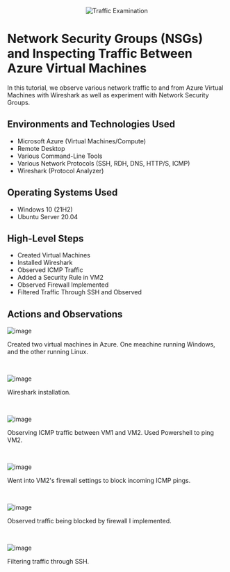 <p align="center">
<img src="https://i.imgur.com/Ua7udoS.png" alt="Traffic Examination"/>
</p>

<h1>Network Security Groups (NSGs) and Inspecting Traffic Between Azure Virtual Machines</h1>
In this tutorial, we observe various network traffic to and from Azure Virtual Machines with Wireshark as well as experiment with Network Security Groups. <br />


<h2>Environments and Technologies Used</h2>

- Microsoft Azure (Virtual Machines/Compute)
- Remote Desktop
- Various Command-Line Tools
- Various Network Protocols (SSH, RDH, DNS, HTTP/S, ICMP)
- Wireshark (Protocol Analyzer)

<h2>Operating Systems Used </h2>

- Windows 10 (21H2)
- Ubuntu Server 20.04

<h2>High-Level Steps</h2>

- Created Virtual Machines
- Installed Wireshark
- Observed ICMP Traffic
- Added a Security Rule in VM2
- Observed Firewall Implemented
- Filtered Traffic Through SSH and Observed

<h2>Actions and Observations</h2>

![image](https://github.com/cedhorton/azure-network-protocols/assets/173581553/23cca5de-826b-4720-b6cc-13ee6a73d53c)

<p>
Created two virtual machines in Azure. One meachine running Windows, and the other running Linux.
</p>
<br />

![image](https://github.com/cedhorton/azure-network-protocols/assets/173581553/8d43bf5b-5058-45c0-9ebb-7f32c6d80a1f)

<p>
Wireshark installation. 
</p>
<br />

![image](https://github.com/cedhorton/azure-network-protocols/assets/173581553/cd35f9ca-9965-4bc7-8110-b6d13e632a79)

<p>
Observing ICMP traffic between VM1 and VM2. Used Powershell to ping VM2.
</p>
<br />

![image](https://github.com/cedhorton/azure-network-protocols/assets/173581553/49ef6422-c7a2-447b-976d-6d93c27db766)

<p>
Went into VM2's firewall settings to block incoming ICMP pings.
</p>
<br />

![image](https://github.com/cedhorton/azure-network-protocols/assets/173581553/4fa2a951-8ee7-4ca3-9116-c1c845b85fc5)

<p>
Observed traffic being blocked by firewall I implemented. 
</p>
<br />

![image](https://github.com/cedhorton/azure-network-protocols/assets/173581553/1f3debd2-d572-4e30-bf52-1b8212785b06)

<p>
Filtering traffic through SSH.
</p>
<br />
